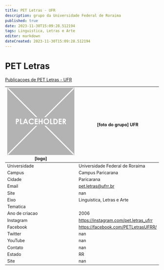 ```yaml
---
title: PET Letras - UFR
description: grupo da Universidade Federal de Roraima
published: true
date: 2023-11-30T15:09:28.512194
tags: Linguistica, Letras e Arte
editor: markdown
dateCreated: 2023-11-30T15:09:28.512194
---
```


# PET Letras

[Publicacoes de PET Letras - UFR](/atividade/172PETLetrasUFR/feed.md)

| ![placeholder.png](/placeholder.png) [logo] | [foto do grupo] UFR         |
| ------------------------------------------- | ------------------------------------------------- |
| Universidade                                | Universidade Federal de Roraima      |
| Campus                                      | Campus Paricarana            |
| Cidade                                      | Paricarana             |
| Email                                       | pet.letras@ufrr.br             |
| Site                                        | nan              |
| Eixo                                        | Linguistica, Letras e Arte              |
| Tematica                                    |           |
| Ano de criacao                              | 2006        |
| Instagram                                   | https://instagram.com/pet.letras_ufrr         |
| Facebook                                    | https://facebook.com/PETLetrasUFRR/          |
| Twitter                                     | nan           |
| YouTube                                     | nan           |
| Contato                                     | nan         |
| Estado                                      |  RR            |
| Site                                        | nan |
